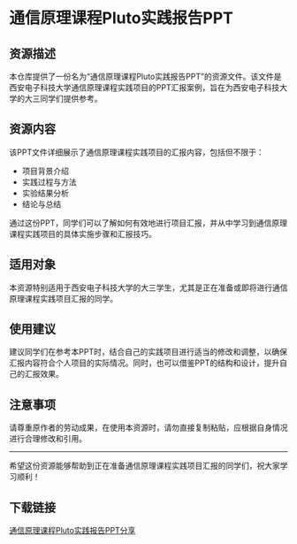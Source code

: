 # 通信原理课程Pluto实践报告PPT

## 资源描述

本仓库提供了一份名为“通信原理课程Pluto实践报告PPT”的资源文件。该文件是西安电子科技大学通信原理课程实践项目的PPT汇报案例，旨在为西安电子科技大学的大三同学们提供参考。

## 资源内容

该PPT文件详细展示了通信原理课程实践项目的汇报内容，包括但不限于：

- 项目背景介绍
- 实践过程与方法
- 实验结果分析
- 结论与总结

通过这份PPT，同学们可以了解如何有效地进行项目汇报，并从中学习到通信原理课程实践项目的具体实施步骤和汇报技巧。

## 适用对象

本资源特别适用于西安电子科技大学的大三学生，尤其是正在准备或即将进行通信原理课程实践项目汇报的同学。

## 使用建议

建议同学们在参考本PPT时，结合自己的实践项目进行适当的修改和调整，以确保汇报内容符合个人项目的实际情况。同时，也可以借鉴PPT的结构和设计，提升自己的汇报效果。

## 注意事项

请尊重原作者的劳动成果，在使用本资源时，请勿直接复制粘贴，应根据自身情况进行合理修改和引用。

---

希望这份资源能够帮助到正在准备通信原理课程实践项目汇报的同学们，祝大家学习顺利！

## 下载链接

[通信原理课程Pluto实践报告PPT分享](https://pan.quark.cn/s/996339d4eda5)